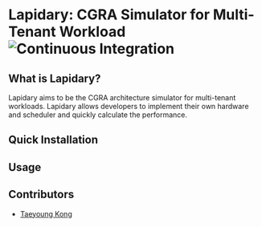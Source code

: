 # **Lapidary**: CGRA Simulator for Multi-Tenant Workload ![Continuous Integration](https://github.com/kongty/lapidary/actions/workflows//continuous-integration.yml/badge.svg)

## What is Lapidary?

Lapidary aims to be the CGRA architecture simulator for multi-tenant workloads.
Lapidary allows developers to implement their own hardware and scheduler and quickly calculate the performance.

## Quick Installation

## Usage

## Contributors

*   [Taeyoung Kong](https://github.com/kongty)
